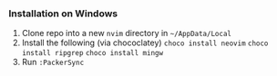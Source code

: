 ### Installation on Windows

1. Clone repo into a new `nvim` directory in `~/AppData/Local`
2. Install the following (via chococlatey)
`choco install neovim`
`choco install ripgrep`
`choco install mingw`
3. Run `:PackerSync`
